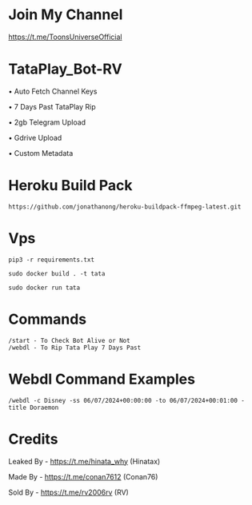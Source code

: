 # Join My Channel

https://t.me/ToonsUniverseOfficial

# TataPlay_Bot-RV

• Auto Fetch Channel Keys

• 7 Days Past TataPlay Rip

• 2gb Telegram Upload

• Gdrive Upload

• Custom Metadata

# Heroku Build Pack

```
https://github.com/jonathanong/heroku-buildpack-ffmpeg-latest.git
```
# Vps
```
pip3 -r requirements.txt
```
```
sudo docker build . -t tata
```
```
sudo docker run tata
```

# Commands

```
/start - To Check Bot Alive or Not
/webdl - To Rip Tata Play 7 Days Past
```

# Webdl Command Examples

```
/webdl -c Disney -ss 06/07/2024+00:00:00 -to 06/07/2024+00:01:00 -title Doraemon
```

# Credits

Leaked By - https://t.me/hinata_why (Hinatax)

Made By - https://t.me/conan7612 (Conan76)

Sold By - https://t.me/rv2006rv (RV)

